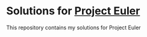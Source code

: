 # Solutions for [Project Euler](https://projecteuler.net)

This repository contains my solutions for Project Euler
